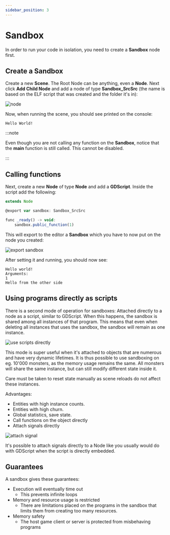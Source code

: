 ```yaml
---
sidebar_position: 3
---
```


# Sandbox

In order to run your code in isolation, you need to create a **Sandbox** node first. 

## Create a Sandbox

Create a new **Scene**. The Root Node can be anything, even a **Node**. Next click **Add Child Node** and add a node of type **Sandbox_SrcSrc** (the name is based on the ELF script that was created and the folder it's in):

![node](/img/sandbox/node.png)

Now, when running the scene, you should see printed on the console:

```
Hello World!
```

:::note

Even though you are not calling any function on the **Sandbox**, notice that the **main** function is still called. This cannot be disabled.

:::

## Calling functions

Next, create a new **Node** of type **Node** and add a **GDScript**. Inside the script add the following:

```js
extends Node

@export var sandbox: Sandbox_SrcSrc

func _ready() -> void:
	sandbox.public_function(1)
```

This will export to the editor a **Sandbox** which you have to now put on the node you created:

![export sandbox](/img/sandbox/export-sandbox.png)

After setting it and running, you should now see:

```
Hello world!
Arguments: 
1
Hello from the other side
```


## Using programs directly as scripts

There is a second mode of operation for sandboxes: Attached directly to a node as a script, similar to GDScript. When this happens, the sandbox is shared among all instances of that program. This means that even when deleting all instances that uses the sandbox, the sandbox will remain as one instance.

![use scripts directly](/img/sandbox/embed_direct.png)

This mode is super useful when it's attached to objects that are numerous and have very dynamic lifetimes. It is thus possible to use sandboxing on eg. 10'000 monsters, as the memory usage remains the same. All monsters will share the same instance, but can still modify different state inside it.

Care must be taken to reset state manually as scene reloads do not affect these instances.

Advantages:
- Entities with high instance counts.
- Entities with high churn.
- Global statistics, save state.
- Call functions on the object directly
- Attach signals directly

![attach signal](/img/sandbox/attach_signal.png)

It's possible to attach signals directly to a Node like you usually would do with GDScript when the script is directly embedded.

## Guarantees

A sandbox gives these guarantees:

- Execution will eventually time out
	- This prevents infinite loops
- Memory and resource usage is restricted
	- There are limitations placed on the programs in the sandbox that limits them from creating too many resources.
- Memory safety
	- The host game client or server is protected from misbehaving programs

